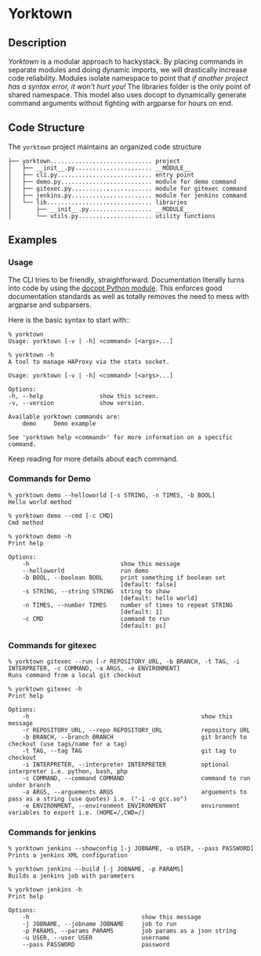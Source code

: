 # Yorktown

## Description

*Yorktown* is a modular approach to hackystack. By placing commands in separate modules and doing dynamic imports, we will drastically increase code reliability. Modules isolate namespace to point that *if another project has a syntax error, it won't hurt you!* The libraries folder is the only point of shared namespace. This model also uses docopt to dynamically generate command arguments without fighting with argparse for hours on end.

## Code Structure

The `yorktown` project maintains an organized code structure

    ├── yorktown............................. project
    │   ├── __init__.py...................... __MODULE__
    │   ├── cli.py........................... entry point
    │   ├── demo.py.......................... module for demo command
    │   ├── gitexec.py....................... module for gitexec command
    │   ├── jenkins.py....................... module for jenkins command
    │   └── lib.............................. libraries
    │       ├── __init__.py.................. __MODULE__
    │       └── utils.py..................... utility functions

## Examples

### Usage

The CLI tries to be friendly, straightforward. Documentation literally turns into code by using the [docopt Python module](https://pypi.python.org/pypi/docopt). This enforces good documentation standards as well as totally removes the need to mess with argparse and subparsers.

Here is the basic syntax to start with::

    % yorktown
    Usage: yorktown [-v | -h] <command> [<args>...]

    % yorktown -h
    A tool to manage HAProxy via the stats socket.

    Usage: yorktown [-v | -h] <command> [<args>...]

    Options:
    -h, --help                show this screen.
    -v, --version             show version.

    Available yorktown commands are:
        demo     Demo example

    See 'yorktown help <command>' for more information on a specific command.

Keep reading for more details about each command.

### Commands for Demo

    % yorktown demo --helloworld [-s STRING, -n TIMES, -b BOOL]
    Hello world method

    % yorktown demo --cmd [-c CMD]
    Cmd method

    % yorktown demo -h
    Print help

    Options:
        -h                          show this message
        --helloworld                run demo
        -b BOOL, --boolean BOOL     print something if boolean set
                                    [default: false]
        -s STRING, --string STRING  string to show
                                    [default: hello world]
        -n TIMES, --number TIMES    number of times to repeat STRING
                                    [default: 1]
        -c CMD                      command to run
                                    [default: ps]


### Commands for gitexec

    % yorktown gitexec --run [-r REPOSITORY_URL, -b BRANCH, -t TAG, -i INTERPRETER, -c COMMAND, -a ARGS, -e ENVIRONMENT]
    Runs command from a local git checkout

    % yorktown gitexec -h
    Print help

    Options:
        -h                                                 show this message
        -r REPOSITORY_URL, --repo REPOSITORY_URL           repository URL
        -b BRANCH, --branch BRANCH                         git branch to checkout (use tags/name for a tag)
        -t TAG, --tag TAG                                  git tag to checkout
        -i INTERPRETER, --interpreter INTERPRETER          optional interpreter i.e. python, bash, php
        -c COMMAND, --command COMMAND                      command to run under branch
        -a ARGS, --arguements ARGS                         arguements to pass as a string (use quotes) i.e. ("-i -o gcc.so")
        -e ENVIRONMENT, --environment ENVIRONMENT          environment variables to export i.e. (HOME=/,CWD=/)

### Commands for jenkins

    % yorktown jenkins --showconfig [-j JOBNAME, -u USER, --pass PASSWORD]
    Prints a jenkins XML configuration

    % yorktown jenkins --build [-j JOBNAME, -p PARAMS]
    Builds a jenkins job with parameters

    % yorktown jenkins -h
    Print help

    Options:
        -h                                show this message
        -j JOBNAME, --jobname JOBNAME     job to run
        -p PARAMS, --params PARAMS        job params as a json string
        -u USER, --user USER              username
        --pass PASSWORD                   password
